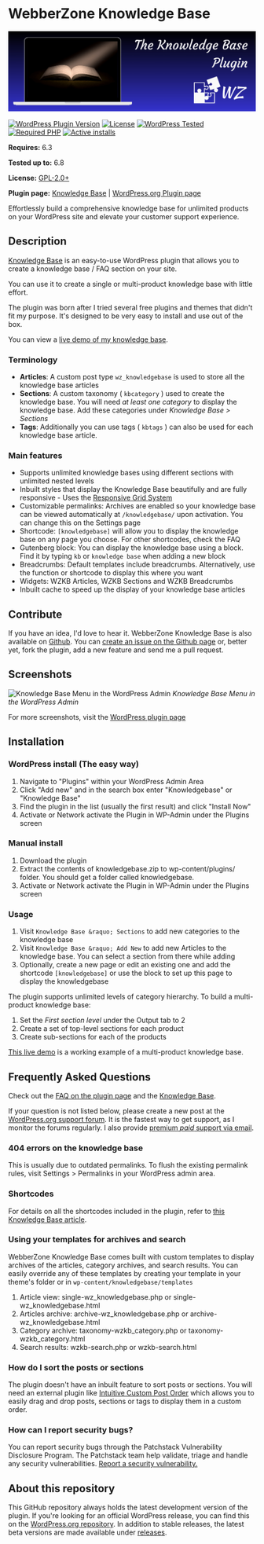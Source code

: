 # WebberZone Knowledge Base

![Knowledge Base](https://raw.githubusercontent.com/WebberZone/knowledgebase/master/wporg-assets/banner-1544x500.png)

[![WordPress Plugin Version](https://img.shields.io/wordpress/plugin/v/knowledgebase.svg?style=flat-square)](https://wordpress.org/plugins/knowledgebase/)
[![License](https://img.shields.io/badge/license-GPL_v2%2B-orange.svg?style=flat-square)](https://opensource.org/licenses/GPL-2.0)
[![WordPress Tested](https://img.shields.io/wordpress/v/knowledgebase.svg?style=flat-square)](https://wordpress.org/plugins/knowledgebase/)
[![Required PHP](https://img.shields.io/wordpress/plugin/required-php/knowledgebase?style=flat-square)](https://wordpress.org/plugins/knowledgebase/)
[![Active installs](https://img.shields.io/wordpress/plugin/installs/knowledgebase?style=flat-square)](https://wordpress.org/plugins/knowledgebase/)

__Requires:__ 6.3

__Tested up to:__ 6.8

__License:__ [GPL-2.0+](http://www.gnu.org/licenses/gpl-2.0.html)

__Plugin page:__ [Knowledge Base](https://webberzone.com/plugins/knowledgebase/) | [WordPress.org Plugin page](https://wordpress.org/plugins/knowledgebase/)

Effortlessly build a comprehensive knowledge base for unlimited products on your WordPress site and elevate your customer support experience.

## Description

[Knowledge Base](https://webberzone.com/plugins/knowledgebase/) is an easy-to-use WordPress plugin that allows you to create a knowledge base / FAQ section on your site.

You can use it to create a single or multi-product knowledge base with little effort.

The plugin was born after I tried several free plugins and themes that didn't fit my purpose. It's designed to be very easy to install and use out of the box.

You can view a [live demo of my knowledge base](https://webberzone.com/support/knowledgebase/).

### Terminology

* __Articles__: A custom post type `wz_knowledgebase` is used to store all the knowledge base articles
* __Sections__: A custom taxonomy ( `kbcategory` ) used to create the knowledge base. You will need *at least one category* to display the knowledge base. Add these categories under *Knowledge Base > Sections*
* __Tags__: Additionally you can use tags ( `kbtags` ) can also be used for each knowledge base article.

### Main features

* Supports unlimited knowledge bases using different sections with unlimited nested levels
* Inbuilt styles that display the Knowledge Base beautifully and are fully responsive - Uses the [Responsive Grid System](http://www.responsivegridsystem.com/)
* Customizable permalinks: Archives are enabled so your knowledge base can be viewed automatically at `/knowledgebase/` upon activation. You can change this on the Settings page
* Shortcode: `[knowledgebase]` will allow you to display the knowledge base on any page you choose. For other shortcodes, check the FAQ
* Gutenberg block: You can display the knowledge base using a block. Find it by typing `kb` or `knowledge base` when adding a new block
* Breadcrumbs: Default templates include breadcrumbs. Alternatively, use the function or shortcode to display this where you want
* Widgets: WZKB Articles, WZKB Sections and WZKB Breadcrumbs
* Inbuilt cache to speed up the display of your knowledge base articles

## Contribute

If you have an idea, I'd love to hear it. WebberZone Knowledge Base is also available on [Github](https://github.com/WebberZone/knowledgebase). You can [create an issue on the Github page](https://github.com/WebberZone/knowledgebase/issues) or, better yet, fork the plugin, add a new feature and send me a pull request.

## Screenshots

![Knowledge Base Menu in the WordPress Admin](https://raw.githubusercontent.com/WebberZone/knowledgebase/master/wporg-assets/screenshot-1.png)
*Knowledge Base Menu in the WordPress Admin*

For more screenshots, visit the [WordPress plugin page](http://wordpress.org/plugins/knowledgebase/screenshots/)

## Installation

### WordPress install (The easy way)

1. Navigate to "Plugins" within your WordPress Admin Area
2. Click "Add new" and in the search box enter "Knowledgebase" or "Knowledge Base"
3. Find the plugin in the list (usually the first result) and click "Install Now"
4. Activate or Network activate the Plugin in WP-Admin under the Plugins screen

### Manual install

1. Download the plugin
2. Extract the contents of knowledgebase.zip to wp-content/plugins/ folder. You should get a folder called knowledgebase.
3. Activate or Network activate the Plugin in WP-Admin under the Plugins screen

### Usage

1. Visit `Knowledge Base &raquo; Sections` to add new categories to the knowledge base
2. Visit `Knowledge Base &raquo; Add New` to add new Articles to the knowledge base. You can select a section from there while adding
3. Optionally, create a new page or edit an existing one and add the shortcode `[knowledgebase]` or use the block to set up this page to display the knowledgebase

The plugin supports unlimited levels of category hierarchy. To build a multi-product knowledge base:

1. Set the *First section level* under the Output tab to 2
2. Create a set of top-level sections for each product
3. Create sub-sections for each of the products

[This live demo](https://webberzone.com/support/knowledgebase/) is a working example of a multi-product knowledge base.

## Frequently Asked Questions

Check out the [FAQ on the plugin page](http://wordpress.org/plugins/knowledgebase/faq/) and the [Knowledge Base](https://webberzone.com/support/section/knowledgebase/).

If your question is not listed below, please create a new post at the [WordPress.org support forum](http://wordpress.org/support/plugin/knowledgebase). It is the fastest way to get support, as I monitor the forums regularly. I also provide [premium *paid* support via email](https://webberzone.com/support/).

### 404 errors on the knowledge base

This is usually due to outdated permalinks. To flush the existing permalink rules, visit Settings > Permalinks in your WordPress admin area.

### Shortcodes

For details on all the shortcodes included in the plugin, refer to [this Knowledge Base article](https://webberzone.com/support/knowledgebase/knowledge-base-shortcodes/).

### Using your templates for archives and search

WebberZone Knowledge Base comes built with custom templates to display archives of the articles, category archives, and search results. You can easily override any of these templates by creating your template in your theme's folder or in `wp-content/knowledgebase/templates`

1. Article view: single-wz_knowledgebase.php or single-wz_knowledgebase.html
2. Articles archive: archive-wz_knowledgebase.php or archive-wz_knowledgebase.html
3. Category archive: taxonomy-wzkb_category.php or taxonomy-wzkb_category.html
4. Search results: wzkb-search.php or wzkb-search.html

### How do I sort the posts or sections

The plugin doesn't have an inbuilt feature to sort posts or sections. You will need an external plugin like [Intuitive Custom Post Order](https://wordpress.org/plugins/intuitive-custom-post-order/) which allows you to easily drag and drop posts, sections or tags to display them in a custom order.

### How can I report security bugs?

You can report security bugs through the Patchstack Vulnerability Disclosure Program. The Patchstack team help validate, triage and handle any security vulnerabilities. [Report a security vulnerability.](https://patchstack.com/database/vdp/knowledgebase)

## About this repository

This GitHub repository always holds the latest development version of the plugin. If you're looking for an official WordPress release, you can find this on the [WordPress.org repository](http://wordpress.org/plugins/knowledgebase). In addition to stable releases, the latest beta versions are made available under [releases](https://github.com/WebberZone/knowledgebase/releases).
